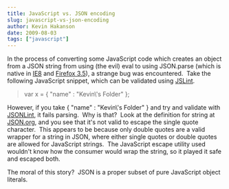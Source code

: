 ```yaml
---
title: JavaScript vs. JSON encoding
slug: javascript-vs-json-encoding
author: Kevin Hakanson
date: 2009-08-03
tags: ["javascript"]
---
```

In the process of converting some JavaScript code which creates an object from a JSON string from using (the evil) eval to using JSON.parse (which is native in [IE8](http://blogs.msdn.com/ie/archive/2008/09/10/native-json-in-ie8.aspx) and [Firefox 3.5](https://developer.mozilla.org/En/Using_JSON_in_Firefox)), a strange bug was encountered.  Take the following JavaScript snippet, which can be validated using [JSLint](http://www.jslint.com/).

> var x = { "name" : "Kevin\\'s Folder" };

However, if you take { "name" : "Kevin\\'s Folder" } and try and validate with [JSONLint](http://www.jsonlint.com/), it fails parsing.  Why is that?  Look at the definition for string at [JSON.org](http://www.json.org/), and you see that it's not valid to escape the single quote character.  This appears to be because only double quotes are a valid wrapper for a string in JSON, where either single quotes or double quotes are allowed for JavaScript strings.  The JavaScript escape utility used wouldn't know how the consumer would wrap the string, so it played it safe and escaped both.

The moral of this story?  JSON is a proper subset of pure JavaScript object literals.